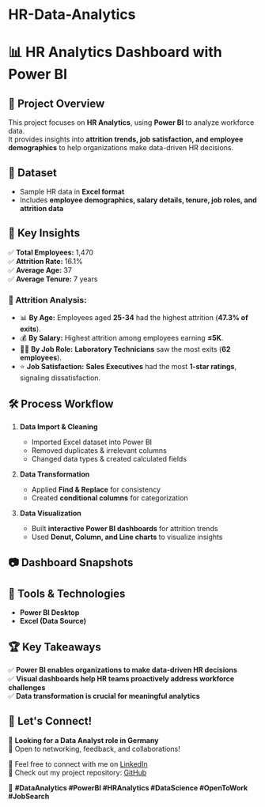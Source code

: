 # HR-Data-Analytics
# 📊 HR Analytics Dashboard with Power BI

## 🚀 Project Overview
This project focuses on **HR Analytics**, using **Power BI** to analyze workforce data.  
It provides insights into **attrition trends, job satisfaction, and employee demographics** to help organizations make data-driven HR decisions.  

## 📂 Dataset
- Sample HR data in **Excel format**  
- Includes **employee demographics, salary details, tenure, job roles, and attrition data**  

## 📌 Key Insights
✅ **Total Employees:** 1,470  
✅ **Attrition Rate:** 16.1%  
✅ **Average Age:** 37  
✅ **Average Tenure:** 7 years  

### 🔹 Attrition Analysis:
- 📊 **By Age:** Employees aged **25-34** had the highest attrition (**47.3% of exits**).  
- 💰 **By Salary:** Highest attrition among employees earning **≤5K**.  
- 👨‍🔬 **By Job Role:** **Laboratory Technicians** saw the most exits (**62 employees**).  
- ⭐ **Job Satisfaction:** **Sales Executives** had the most **1-star ratings**, signaling dissatisfaction.  

## 🛠️ Process Workflow
1. **Data Import & Cleaning**  
   - Imported Excel dataset into Power BI  
   - Removed duplicates & irrelevant columns  
   - Changed data types & created calculated fields  

2. **Data Transformation**  
   - Applied **Find & Replace** for consistency  
   - Created **conditional columns** for categorization  

3. **Data Visualization**  
   - Built **interactive Power BI dashboards** for attrition trends  
   - Used **Donut, Column, and Line charts** to visualize insights  

## 📷 Dashboard Snapshots  
 

## 🚀 Tools & Technologies
- **Power BI Desktop**  
- **Excel (Data Source)**  

## 🏆 Key Takeaways
✅ **Power BI enables organizations to make data-driven HR decisions**  
✅ **Visual dashboards help HR teams proactively address workforce challenges**  
✅ **Data transformation is crucial for meaningful analytics**  

## 🤝 Let's Connect!
🔹 **Looking for a Data Analyst role in Germany**  
🔹 Open to networking, feedback, and collaborations!  

📩 Feel free to connect with me on [LinkedIn](your-linkedin-profile)  
📂 Check out my project repository: [GitHub](your-github-repo-link)  

🔗 **#DataAnalytics #PowerBI #HRAnalytics #DataScience #OpenToWork #JobSearch**  
